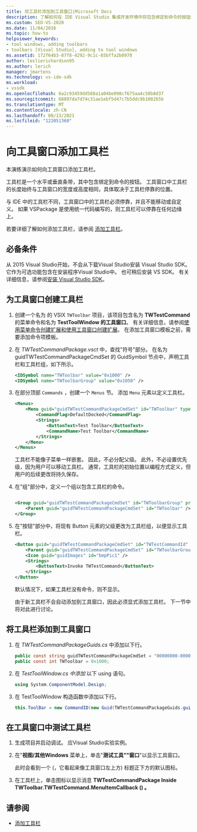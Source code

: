 ```yaml
---
title: 将工具栏添加到工具窗口|Microsoft Docs
description: 了解如何在 IDE Visual Studio 集成开发环境中将包含绑定到命令的按钮的工具栏 (工具) 。
ms.custom: SEO-VS-2020
ms.date: 11/04/2016
ms.topic: how-to
helpviewer_keywords:
- tool windows, adding toolbars
- toolbars [Visual Studio], adding to tool windows
ms.assetid: 172f64b3-87f8-4292-9c1c-65bffa2b0970
author: leslierichardson95
ms.author: lerich
manager: jmartens
ms.technology: vs-ide-sdk
ms.workload:
- vssdk
ms.openlocfilehash: 6a2c93459dd588a1a04be098cf675aa4c58b8d37
ms.sourcegitcommit: 68897da7d74c31ae1ebf5d47c7b5ddc9b108265b
ms.translationtype: MT
ms.contentlocale: zh-CN
ms.lasthandoff: 08/13/2021
ms.locfileid: "122051360"
---
```

# <a name="add-a-toolbar-to-a-tool-window"></a>向工具窗口添加工具栏
本演练演示如何向工具窗口添加工具栏。

 工具栏是一个水平或垂直条带，其中包含绑定到命令的按钮。 工具窗口中工具栏的长度始终与工具窗口的宽度或高度相同，具体取决于工具栏停靠的位置。

 与 IDE 中的工具栏不同，工具窗口中的工具栏必须停靠，并且不能移动或自定义。 如果 VSPackage 是使用统一代码编写的，则工具栏可以停靠在任何边缘上。

 若要详细了解如何添加工具栏，请参阅 [添加工具栏](../extensibility/adding-a-toolbar.md)。

## <a name="prerequisites"></a>必备条件
 从 2015 Visual Studio开始，不会从下载Visual Studio安装 Visual Studio SDK。 它作为可选功能包含在安装程序Visual Studio中。 也可稍后安装 VS SDK。 有关详细信息，请参阅[安装 Visual Studio SDK](../extensibility/installing-the-visual-studio-sdk.md)。

## <a name="create-a-toolbar-for-a-tool-window"></a>为工具窗口创建工具栏

1. 创建一个名为 的 VSIX `TWToolbar` 项目，该项目包含名为 **TWTestCommand** 的菜单命令和名为 **TestToolWindow 的工具窗口**。 有关详细信息，请参阅[使用菜单命令创建扩展和](../extensibility/creating-an-extension-with-a-menu-command.md)[使用工具窗口创建扩展](../extensibility/creating-an-extension-with-a-tool-window.md)。 在添加工具窗口模板之前，需要添加命令项模板。

2. 在 *TWTestCommandPackage.vsct* 中，查找"符号"部分。 在名为 guidTWTestCommandPackageCmdSet 的 GuidSymbol 节点中，声明工具栏和工具栏组，如下所示。

    ```xml
    <IDSymbol name="TWToolbar" value="0x1000" />
    <IDSymbol name="TWToolbarGroup" value="0x1050" />
    ```

3. 在部分顶部 `Commands` ，创建一个 `Menus` 节。 添加 `Menu` 元素以定义工具栏。

    ```xml
    <Menus>
        <Menu guid="guidTWTestCommandPackageCmdSet" id="TWToolbar" type="ToolWindowToolbar">
            <CommandFlag>DefaultDocked</CommandFlag>
            <Strings>
                <ButtonText>Test Toolbar</ButtonText>
                <CommandName>Test Toolbar</CommandName>
            </Strings>
        </Menu>
    </Menus>
    ```

     工具栏不能像子菜单一样嵌套。 因此，不必分配父级。 此外，不必设置优先级，因为用户可以移动工具栏。 通常，工具栏的初始位置以编程方式定义，但用户的后续更改将持久保存。

4. 在"组"部分中，定义一个组以包含工具栏的命令。

    ```xml

    <Group guid="guidTWTestCommandPackageCmdSet" id="TWToolbarGroup" priority="0x0000">
        <Parent guid="guidTWTestCommandPackageCmdSet" id="TWToolbar" />
    </Group>
    ```

5. 在"按钮"部分中，将现有 Button 元素的父级更改为工具栏组，以便显示工具栏。

    ```xml
    <Button guid="guidTWTestCommandPackageCmdSet" id="TWTestCommandId" priority="0x0100" type="Button">
        <Parent guid="guidTWTestCommandPackageCmdSet" id="TWToolbarGroup" />
        <Icon guid="guidImages" id="bmpPic1" />
        <Strings>
            <ButtonText>Invoke TWTestCommand</ButtonText>
        </Strings>
    </Button>
    ```

     默认情况下，如果工具栏没有命令，则不显示。

     由于新工具栏不会自动添加到工具窗口，因此必须显式添加工具栏。 下一节中将对此进行讨论。

## <a name="add-the-toolbar-to-the-tool-window"></a>将工具栏添加到工具窗口

1. 在 *TWTestCommandPackageGuids.cs* 中添加以下行。

    ```csharp
    public const string guidTWTestCommandPackageCmdSet = "00000000-0000-0000-0000-0000";  // get the GUID from the .vsct file
    public const int TWToolbar = 0x1000;
    ```

2. 在 *TestToolWindow.cs 中添加* 以下 using 语句。

    ```csharp
    using System.ComponentModel.Design;
    ```

3. 在 TestToolWindow 构造函数中添加以下行。

    ```csharp
    this.ToolBar = new CommandID(new Guid(TWTestCommandPackageGuids.guidTWTestCommandPackageCmdSet), TWTestCommandPackageGuids.TWToolbar);
    ```

## <a name="test-the-toolbar-in-the-tool-window"></a>在工具窗口中测试工具栏

1. 生成项目并启动调试。 应Visual Studio实验实例。

2. 在"**视图/其他Windows** 菜单上，单击"**测试工具""窗口**"以显示工具窗口。

     此时会看到一个 (，它看起来像工具窗口左上方) 标题正下方的默认图标。

3. 在工具栏上，单击图标以显示消息 **TWTestCommandPackage Inside TWToolbar.TWTestCommand.MenuItemCallback () 。**

## <a name="see-also"></a>请参阅
- [添加工具栏](../extensibility/adding-a-toolbar.md)
